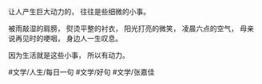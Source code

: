 让人产生巨大动力的，
往往是些细微的小事。

被雨敲湿的肩膀，
熨烫平整的衬衣，
阳光打亮的微笑，
凌晨六点的空气，
母亲说再见时的哽咽，
身边人一生叹息。

因为生活就是这些小事，
所以有动力。

#文学/人生/每日一句 #文学/好句 #文学/张嘉佳
